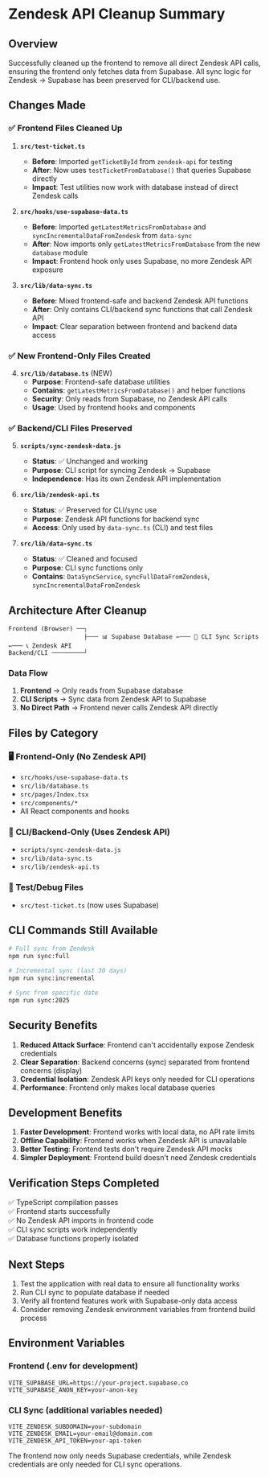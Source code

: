 # Zendesk API Cleanup Summary

## Overview
Successfully cleaned up the frontend to remove all direct Zendesk API calls, ensuring the frontend only fetches data from Supabase. All sync logic for Zendesk → Supabase has been preserved for CLI/backend use.

## Changes Made

### ✅ Frontend Files Cleaned Up

1. **`src/test-ticket.ts`**
   - **Before**: Imported `getTicketById` from `zendesk-api` for testing
   - **After**: Now uses `testTicketFromDatabase()` that queries Supabase directly
   - **Impact**: Test utilities now work with database instead of direct Zendesk calls

2. **`src/hooks/use-supabase-data.ts`**
   - **Before**: Imported `getLatestMetricsFromDatabase` and `syncIncrementalDataFromZendesk` from `data-sync`
   - **After**: Now imports only `getLatestMetricsFromDatabase` from the new `database` module
   - **Impact**: Frontend hook only uses Supabase, no more Zendesk API exposure

3. **`src/lib/data-sync.ts`**
   - **Before**: Mixed frontend-safe and backend Zendesk API functions
   - **After**: Only contains CLI/backend sync functions that call Zendesk API
   - **Impact**: Clear separation between frontend and backend data access

### ✅ New Frontend-Only Files Created

4. **`src/lib/database.ts`** (NEW)
   - **Purpose**: Frontend-safe database utilities
   - **Contains**: `getLatestMetricsFromDatabase()` and helper functions
   - **Security**: Only reads from Supabase, no Zendesk API calls
   - **Usage**: Used by frontend hooks and components

### ✅ Backend/CLI Files Preserved

5. **`scripts/sync-zendesk-data.js`**
   - **Status**: ✅ Unchanged and working
   - **Purpose**: CLI script for syncing Zendesk → Supabase
   - **Independence**: Has its own Zendesk API implementation

6. **`src/lib/zendesk-api.ts`**
   - **Status**: ✅ Preserved for CLI/sync use
   - **Purpose**: Zendesk API functions for backend sync
   - **Access**: Only used by `data-sync.ts` (CLI) and test files

7. **`src/lib/data-sync.ts`**
   - **Status**: ✅ Cleaned and focused
   - **Purpose**: CLI sync functions only
   - **Contains**: `DataSyncService`, `syncFullDataFromZendesk`, `syncIncrementalDataFromZendesk`

## Architecture After Cleanup

```
Frontend (Browser) ──┐
                     ├─── 📊 Supabase Database ←─── 🔄 CLI Sync Scripts ←─── 📞 Zendesk API
Backend/CLI ─────────┘
```

### Data Flow
1. **Frontend** → Only reads from Supabase database
2. **CLI Scripts** → Sync data from Zendesk API to Supabase
3. **No Direct Path** → Frontend never calls Zendesk API directly

## Files by Category

### 🖥️ Frontend-Only (No Zendesk API)
- `src/hooks/use-supabase-data.ts`
- `src/lib/database.ts`
- `src/pages/Index.tsx`
- `src/components/*`
- All React components and hooks

### 🔧 CLI/Backend-Only (Uses Zendesk API)
- `scripts/sync-zendesk-data.js`
- `src/lib/data-sync.ts`
- `src/lib/zendesk-api.ts`

### 🧪 Test/Debug Files
- `src/test-ticket.ts` (now uses Supabase)

## CLI Commands Still Available

```bash
# Full sync from Zendesk
npm run sync:full

# Incremental sync (last 30 days)
npm run sync:incremental

# Sync from specific date
npm run sync:2025
```

## Security Benefits

1. **Reduced Attack Surface**: Frontend can't accidentally expose Zendesk credentials
2. **Clear Separation**: Backend concerns (sync) separated from frontend concerns (display)
3. **Credential Isolation**: Zendesk API keys only needed for CLI operations
4. **Performance**: Frontend only makes local database queries

## Development Benefits

1. **Faster Development**: Frontend works with local data, no API rate limits
2. **Offline Capability**: Frontend works when Zendesk API is unavailable
3. **Better Testing**: Frontend tests don't require Zendesk API mocks
4. **Simpler Deployment**: Frontend build doesn't need Zendesk credentials

## Verification Steps Completed

✅ TypeScript compilation passes  
✅ Frontend starts successfully  
✅ No Zendesk API imports in frontend code  
✅ CLI sync scripts work independently  
✅ Database functions properly isolated  

## Next Steps

1. Test the application with real data to ensure all functionality works
2. Run CLI sync to populate database if needed
3. Verify all frontend features work with Supabase-only data access
4. Consider removing Zendesk environment variables from frontend build process

## Environment Variables

### Frontend (.env for development)
```
VITE_SUPABASE_URL=https://your-project.supabase.co
VITE_SUPABASE_ANON_KEY=your-anon-key
```

### CLI Sync (additional variables needed)
```
VITE_ZENDESK_SUBDOMAIN=your-subdomain
VITE_ZENDESK_EMAIL=your-email@domain.com
VITE_ZENDESK_API_TOKEN=your-api-token
```

The frontend now only needs Supabase credentials, while Zendesk credentials are only needed for CLI sync operations.
